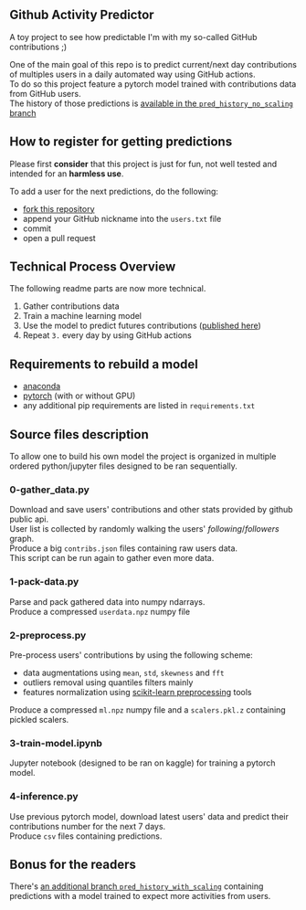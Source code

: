 Github Activity Predictor
-----------------
A toy project to see how predictable I'm with my so-called GitHub contributions ;)

One of the main goal of this repo is to predict current/next day contributions of multiples users in a daily automated way using GitHub actions.  
To do so this project feature a pytorch model trained with contributions data from GitHub users.  
The history of those predictions is [available in the `pred_history_no_scaling` branch](https://github.com/maxisoft/github-activity-predictor/tree/pred_history_no_scaling)

## How to register for getting predictions
Please first **consider** that this project is just for fun, not well tested and intended for an **harmless use**.

To add a user for the next predictions, do the following:
- [fork this repository](https://github.com/maxisoft/github-activity-predictor/fork)
- append your GitHub nickname into the `users.txt` file
- commit
- open a pull request

## Technical Process Overview
The following readme parts are now more technical.   
1. Gather contributions data
2. Train a machine learning model
3. Use the model to predict futures contributions ([published here](https://github.com/maxisoft/github-activity-predictor/tree/pred_history_no_scaling))
4. Repeat `3.` every day by using GitHub actions

## Requirements to rebuild a model
- [anaconda](https://www.anaconda.com/products/distribution)
- [pytorch](https://pytorch.org/get-started/locally/) (with or without GPU)
- any additional pip requirements are listed in `requirements.txt`


## Source files description
To allow one to build his own model the project is organized in multiple ordered python/jupyter files designed to be ran sequentially.

### 0-gather_data.py
Download and save users' contributions and other stats provided by github public api.  
User list is collected by randomly walking the users' *following*/*followers* graph.  
Produce a big `contribs.json` files containing raw users data.  
This script can be run again to gather even more data.

### 1-pack-data.py
Parse and pack gathered data into numpy ndarrays.  
Produce a compressed `userdata.npz` numpy file

### 2-preprocess.py
Pre-process users' contributions by using the following scheme:  
- data augmentations using `mean`, `std`, `skewness` and `fft`
- outliers removal using quantiles filters mainly
- features normalization using [scikit-learn preprocessing](https://scikit-learn.org/stable/modules/preprocessing.html) tools

Produce a compressed `ml.npz` numpy file and a `scalers.pkl.z` containing pickled scalers.

### 3-train-model.ipynb
Jupyter notebook (designed to be ran on kaggle) for training a pytorch model.

### 4-inference.py
Use previous pytorch model, download latest users' data and predict their contributions number for the next 7 days.  
Produce `csv` files containing predictions.


## Bonus for the readers
There's [an additional branch `pred_history_with_scaling`](https://github.com/maxisoft/github-activity-predictor/tree/pred_history_with_scaling) containing predictions with a model trained to expect more activities from users.